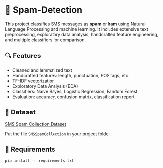 # 📧 Spam-Detection

This project classifies SMS messages as **spam** or **ham** using Natural Language Processing and machine learning. It includes extensive text preprocessing, exploratory data analysis, handcrafted feature engineering, and multiple classifiers for comparison.

## 🔍 Features
- Cleaned and lemmatized text
- Handcrafted features: length, punctuation, POS tags, etc.
- TF-IDF vectorization
- Exploratory Data Analysis (EDA)
- Classifiers: Naive Bayes, Logistic Regression, Random Forest
- Evaluation: accuracy, confusion matrix, classification report

## 📁 Dataset
[SMS Spam Collection Dataset](https://archive.ics.uci.edu/ml/datasets/sms+spam+collection)

Put the file `SMSSpamCollection` in your project folder.

## 🧪 Requirements
```bash
pip install -r requirements.txt

